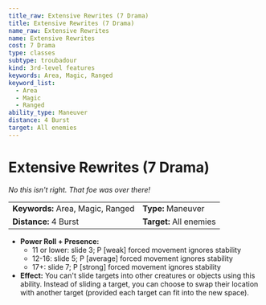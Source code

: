 ```yaml
---
title_raw: Extensive Rewrites (7 Drama)
title: Extensive Rewrites (7 Drama)
name_raw: Extensive Rewrites
name: Extensive Rewrites
cost: 7 Drama
type: classes
subtype: troubadour
kind: 3rd-level features
keywords: Area, Magic, Ranged
keyword_list:
  - Area
  - Magic
  - Ranged
ability_type: Maneuver
distance: 4 Burst
target: All enemies
---
```


# Extensive Rewrites (7 Drama)

*No this isn't right. That foe was over there!*

|                                   |                         |
| :-------------------------------- | :---------------------- |
| **Keywords:** Area, Magic, Ranged | **Type:** Maneuver      |
| **Distance:** 4 Burst             | **Target:** All enemies |

- **Power Roll + Presence:**
  - 11 or lower: slide 3; P \[weak\] forced movement ignores stability
  - 12-16: slide 5; P \[average\] forced movement ignores stability
  - 17+: slide 7; P \[strong\] forced movement ignores stability
- **Effect:** You can't slide targets into other creatures or objects using this ability. Instead of sliding a target, you can choose to swap their location with another target (provided each target can fit into the new space).
